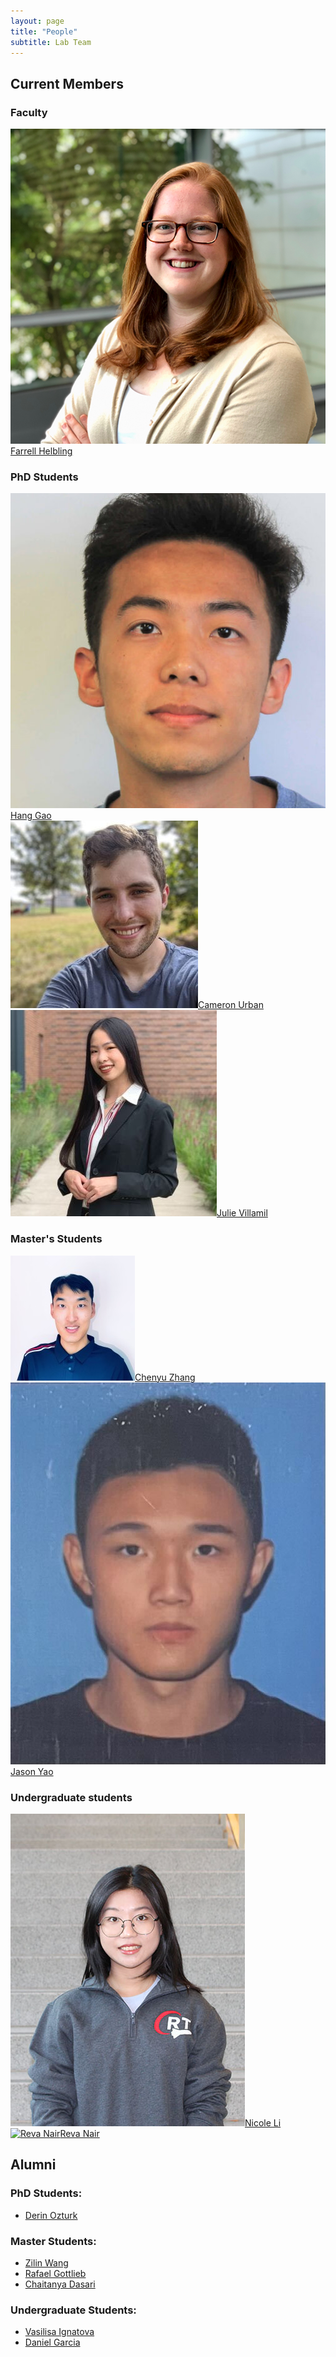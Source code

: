 ```yaml
---
layout: page
title: "People"
subtitle: Lab Team
---
```


## Current Members

### Faculty

<div class="container-fluid">
	<div class="row">
		<div class="col-md-4 text-center">
			<img class="img-responsive img-circle" src="/assets/img/headshots/FarrellHS.png" alt="< ENTER DESCRIPTION >" />
			<a href="https://www.engineering.cornell.edu/spotlights/welcome-farrell-helbling">Farrell Helbling</a>
		</div>
	</div>
</div>

<!--
### Postdoctoral Scholars
<div class="container-fluid">
	<div class="row">
		<div class="col-md-3 text-center">
			<a href="">
			<img class="img-responsive img-circle" src="/assets/img/headshots/Spencer.jpeg" alt="" />
			Spencer Matonis</a>
		</div>
		<div class="col-md-3 text-center">
			<a href="https://www.ri.cmu.edu/ri-people/yisha-sha-yi/">
			<img class="img-responsive img-circle" src="/assets/img/headshots/Yisha.png" alt="" />Sha Yi</a>
		</div>
	</div>
</div>
-->

### PhD Students

<div class="container-fluid">
	<div class="row">
		<div class="col-md-3 text-center">
			<a href="https://www.linkedin.com/in/hang-gao-077567199"><img class="img-responsive img-circle" src="/assets/img/headshots/harry_gao.jpg" alt="Hang (Harry) Gao" />Hang Gao</a>
		</div>
		<div class="col-md-3 text-center">
			<a href="https://www.linkedin.com/in/cameronurban/"><img class="img-responsive img-circle" src="/assets/img/headshots/cameron_urban.jpg" alt="Cameron Urban" />Cameron Urban</a>
		</div>
		<div class="col-md-3 text-center">
			<a href="https://www.linkedin.com/in/julie-villamil/"><img class="img-responsive img-circle" src="/assets/img/headshots/julie_villamil.jpg" alt="Julie Villamil" />Julie Villamil</a>
		</div>
	</div>
</div>

### Master's Students

<div class="container-fluid">
<div class="row">

<div class="col-md-3 text-center">
	<a href=""><img class="img-responsive img-circle" src="/assets/img/headshots/cheney_zhang.jpeg" alt="Chenyu Zhang" />Chenyu Zhang</a>
</div>
<div class="col-md-3 text-center">
	<a href=""><img class="img-responsive img-circle" src="/assets/img/headshots/jason_yao.jpg" alt="Jason Yao" />Jason Yao</a>
</div>

</div>
</div>

### Undergraduate students

<div class="container-fluid">
<div class="row">
	<div class="col-md-3 text-center">
	<a href=""><img class="img-responsive img-circle" src="/assets/img/headshots/Nicole Li.jpg" alt="Nicole Li" />Nicole Li</a>
</div> 
 <div class="col-md-3 text-center">
	<a href=""><img class="img-responsive img-circle" src="/assets/img/logo/Reva Nair.jpg" alt="Reva Nair" />Reva Nair</a>
</div>

</div>
</div>


## Alumni

### PhD Students:
- [Derin Ozturk]()

### Master Students:
- [Zilin Wang]()
- [Rafael Gottlieb]()
- [Chaitanya Dasari]()

### Undergraduate Students:
- [Vasilisa Ignatova]()
- [Daniel Garcia]()
<!-- ### Visiting Researchers: -->
<!-- ### Collaborators -->
